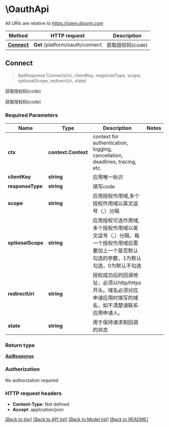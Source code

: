 # \OauthApi

All URIs are relative to *https://open.douyin.com*

Method | HTTP request | Description
------------- | ------------- | -------------
[**Connect**](OauthApi.md#Connect) | **Get** /platform/oauth/connect | 获取授权码(code)



## Connect

> ApiResponse Connect(ctx, clientKey, responseType, scope, optionalScope, redirectUri, state)

获取授权码(code)

获取授权码(code)

### Required Parameters


Name | Type | Description  | Notes
------------- | ------------- | ------------- | -------------
**ctx** | **context.Context** | context for authentication, logging, cancellation, deadlines, tracing, etc.
**clientKey** | **string**| 应用唯一标识 | 
**responseType** | **string**| 填写code | 
**scope** | **string**| 应用授权作用域,多个授权作用域以英文逗号（,）分隔 | 
**optionalScope** | **string**| 应用授权可选作用域,多个授权作用域以英文逗号（,）分隔，每一个授权作用域后需要加上一个是否默认勾选的参数，1为默认勾选，0为默认不勾选 | 
**redirectUri** | **string**| 授权成功后的回调地址，必须以http/https开头。域名必须对应申请应用时填写的域名，如不清楚请联系应用申请人。 | 
**state** | **string**| 用于保持请求和回调的状态 | 

### Return type

[**ApiResponse**](APIResponse.md)

### Authorization

No authorization required

### HTTP request headers

- **Content-Type**: Not defined
- **Accept**: application/json

[[Back to top]](#) [[Back to API list]](../README.md#documentation-for-api-endpoints)
[[Back to Model list]](../README.md#documentation-for-models)
[[Back to README]](../README.md)

